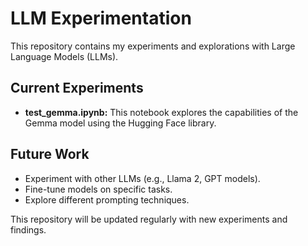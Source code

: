 # LLM Experimentation

This repository contains my experiments and explorations with Large Language Models (LLMs).

## Current Experiments

* **test_gemma.ipynb:** This notebook explores the capabilities of the Gemma model using the Hugging Face library. 

## Future Work

* Experiment with other LLMs (e.g., Llama 2, GPT models).
* Fine-tune models on specific tasks.
* Explore different prompting techniques.

This repository will be updated regularly with new experiments and findings. 
